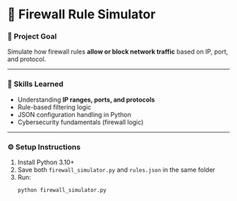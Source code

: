 # 🧱 Firewall Rule Simulator

### 🎯 Project Goal
Simulate how firewall rules **allow or block network traffic** based on IP, port, and protocol.

---

### 🧠 Skills Learned
- Understanding **IP ranges, ports, and protocols**
- Rule-based filtering logic
- JSON configuration handling in Python
- Cybersecurity fundamentals (firewall logic)

---

### ⚙️ Setup Instructions
1. Install Python 3.10+  
2. Save both `firewall_simulator.py` and `rules.json` in the same folder  
3. Run:
   ```bash
   python firewall_simulator.py
